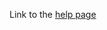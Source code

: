 <!--
Content to display immediately below the search box when the user toggles "show examples"
-->

Link to the [help page](/help)
